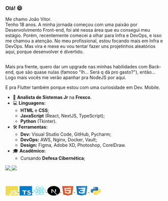 <h3> Olá! 😄 </h3>
Me chamo João Vitor.<br>
Tenho 18 anos. A minha jornada começou com uma paixão por Desenvolvimento Front-end, foi até nessa área que eu consegui meu estágio. Porém, recentemente comecei a olhar para Infra e DevOps, e isso me chamou a atenção. No meu profissional, estou focando mais em Infra e DevOps. Mas vira e mexe eu vou tentar fazer uns projetinhos aleatórios aqui, porque desenvolver é divertido.

##

Mais pra frente, quero dar um upgrade nas minhas habilidades com Back-end, que são quase nulas (famoso "Ih... Será q dá pro gasto?"), então... Logo mais vocês me verão apanhar pra NodeJS por aqui.

E pra Flutter também porque estou com uma curiosidade em Dev. Mobile.

- 💼 **Analista de Sistemas Jr** na **Frexco**.
- 💻 **Linguagens:** 
	- **HTML** e **CSS**;
	- **JavaScript** (React, NextJS, TypeScript);
	- **Python** (Tkinter).
- 🛠️ **Ferramentas:** 
	- **Dev:** Visual Studio Code, GitHub, Pycharm;
	- **DevOps:** AWS, Nginx, Docker, Vault;
	- **Design:** Figma, Adobe XD, Photoshop, CorelDraw.
- 🎓 **Acadêmico:** 
	- Cursando **Defesa Cibernética**;
<div>
  <a href="https://github.com/jwmffreitas">
  <img height="180em" src="https://github-readme-stats.vercel.app/api?username=jwmffreitas&show_icons=true&theme=dark&include_all_commits=true&count_private=true"/>
  <img height="180em" src="https://github-readme-stats.vercel.app/api/top-langs/?username=jwmffreitas&layout=compact&langs_count=7&theme=dark"/>
</div>
	
##
	
<div style="display: inline_block"><br>
  <img align="center" alt="Jwmffreitas-Js" height="30" width="40" src="https://raw.githubusercontent.com/devicons/devicon/master/icons/javascript/javascript-plain.svg">
  <img align="center" alt="Jwmffreitas-Ts" height="30" width="40" src="https://raw.githubusercontent.com/devicons/devicon/master/icons/typescript/typescript-plain.svg">
  <img align="center" alt="Jwmffreitas-React" height="30" width="40" src="https://raw.githubusercontent.com/devicons/devicon/master/icons/react/react-original.svg">
  <img align="center" alt="Jwmffreitas-Next" height="30" width="40" src="https://raw.githubusercontent.com/devicons/devicon/master/icons/nextjs/nextjs-original.svg">
  <img align="center" alt="Jwmffreitas-HTML" height="30" width="40" src="https://raw.githubusercontent.com/devicons/devicon/master/icons/html5/html5-original.svg">
  <img align="center" alt="Jwmffreitas-CSS" height="30" width="40" src="https://raw.githubusercontent.com/devicons/devicon/master/icons/css3/css3-original.svg">
  <img align="center" alt="Jwmffreitas-Python" height="30" width="40" src="https://raw.githubusercontent.com/devicons/devicon/master/icons/python/python-original.svg">
</div>

